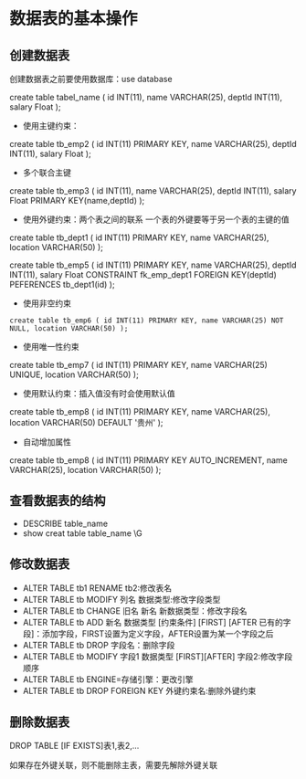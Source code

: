 # 数据表的基本操作

## 创建数据表
创建数据表之前要使用数据库：use database

create table tabel_name
(
id INT(11),
name VARCHAR(25),
deptId INT(11),
salary Float
);

* 使用主键约束：

create table tb_emp2
(
id INT(11) PRIMARY KEY,
name VARCHAR(25),
deptId INT(11),
salary Float
);

* 多个联合主键

create table tb_emp3
(
id INT(11),
name VARCHAR(25),
deptId INT(11),
salary Float
PRIMARY KEY(name,deptId)
);

* 使用外键约束：两个表之间的联系
一个表的外键要等于另一个表的主键的值

create table tb_dept1
(
id INT(11) PRIMARY KEY,
name VARCHAR(25),
location VARCHAR(50)
);

create table tb_emp5
(
id INT(11) PRIMARY KEY,
name VARCHAR(25),
deptId INT(11),
salary Float
CONSTRAINT fk_emp_dept1 FOREIGN KEY(deptId)  PEFERENCES tb_dept1(id)
);

* 使用非空约束

`create table tb_emp6
(
id INT(11) PRIMARY KEY,
name VARCHAR(25) NOT NULL,
location VARCHAR(50)
);`

* 使用唯一性约束

create table tb_emp7
(
id INT(11) PRIMARY KEY,
name VARCHAR(25) UNIQUE,
location VARCHAR(50)
);

* 使用默认约束：插入值没有时会使用默认值

create table tb_emp8
(
id INT(11) PRIMARY KEY,
name VARCHAR(25),
location VARCHAR(50) DEFAULT '贵州'
);

* 自动增加属性

create table tb_emp8
(
id INT(11) PRIMARY KEY AUTO_INCREMENT,
name VARCHAR(25),
location VARCHAR(50)
);

## 查看数据表的结构
* DESCRIBE table_name
* show creat table table_name \G

## 修改数据表
* ALTER TABLE tb1 RENAME tb2:修改表名 
* ALTER TABLE tb MODIFY 列名 数据类型:修改字段类型
* ALTER TABLE tb CHANGE 旧名 新名 新数据类型：修改字段名
* ALTER TABLE tb ADD 新名 数据类型 [约束条件] [FIRST] [AFTER 已有的字段]：添加字段，FIRST设置为定义字段，AFTER设置为某一个字段之后
* ALTER TABLE tb DROP 字段名：删除字段
* ALTER TABLE tb MODIFY 字段1 数据类型 [FIRST][AFTER] 字段2:修改字段顺序
* ALTER TABLE tb ENGINE=存储引擎：更改引擎
* ALTER TABLE tb DROP FOREIGN KEY 外键约束名:删除外键约束

## 删除数据表
DROP TABLE [IF EXISTS]表1,表2,...

如果存在外键关联，则不能删除主表，需要先解除外键关联
